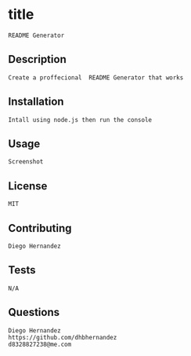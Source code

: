  # title
    README Generator
## Description 
    Create a proffecional  README Generator that works
## Installation
    Intall using node.js then run the console
## Usage 
    Screenshot
## License
    MIT
## Contributing
    Diego Hernandez
## Tests
    N/A
## Questions
    Diego Hernandez
    https://github.com/dhbhernandez
    d8328827238@me.com
        


        